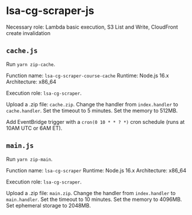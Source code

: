 # lsa-cg-scraper-js

Necessary role: Lambda basic execution, S3 List and Write, CloudFront create invalidation

## `cache.js`

Run `yarn zip-cache`.

Function name: `lsa-cg-scraper-course-cache`
Runtime: Node.js 16.x
Architecture: x86_64

Execution role: `lsa-cg-scraper`.

Upload a .zip file: `cache.zip`.
Change the handler from `index.handler` to `cache.handler`.
Set the timeout to 5 minutes.
Set the memory to 512MB.

Add EventBridge trigger with a `cron(0 10 * * ? *)` cron schedule (runs at 10AM UTC or 6AM ET).

## `main.js`

Run `yarn zip-main`.

Function name: `lsa-cg-scraper`
Runtime: Node.js 16.x
Architecture: x86_64

Execution role: `lsa-cg-scraper`.

Upload a .zip file: `main.zip`.
Change the handler from `index.handler` to `main.handler`.
Set the timeout to 10 minutes.
Set the memory to 4096MB.
Set ephemeral storage to 2048MB.

<!-- Add EventBridge trigger with a `cron(0 10 * * ? *)` cron schedule (runs at 10AM UTC or 6AM ET). -->
